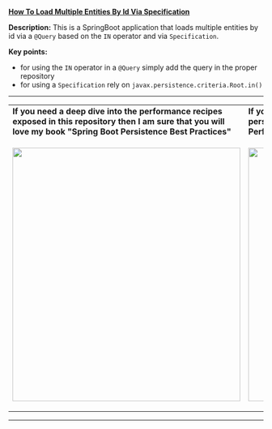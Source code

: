 **[How To Load Multiple Entities By Id Via Specification](https://github.com/AnghelLeonard/Hibernate-SpringBoot/tree/master/HibernateSpringBootLoadMultipleIdsSpecification)**

**Description:** This is a SpringBoot application that loads multiple entities by id via a `@Query` based on the `IN` operator and via `Specification`. 

**Key points:**
- for using the `IN` operator in a `@Query` simply add the query in the proper repository
- for using a `Specification` rely on `javax.persistence.criteria.Root.in()`

-----------------------------------------------------------------------------------------------------------------------    
<table>
     <tr><td><b>If you need a deep dive into the performance recipes exposed in this repository then I am sure that you will love my book "Spring Boot Persistence Best Practices"</b></td><td><b>If you need a hand of tips and illustrations of 100+ Java persistence performance issues then "Java Persistence Performance Illustrated Guide" is for you.</b></td></tr>
     <tr><td>
<a href="https://www.apress.com/us/book/9781484256251"><p align="left"><img src="https://github.com/AnghelLeonard/Hibernate-SpringBoot/blob/master/Spring%20Boot%20Persistence%20Best%20Practices.jpg" height="500" width="450"/></p></a>
</td><td>
<a href="https://leanpub.com/java-persistence-performance-illustrated-guide"><p align="right"><img src="https://github.com/AnghelLeonard/Hibernate-SpringBoot/blob/master/Java%20Persistence%20Performance%20Illustrated%20Guide.jpg" height="500" width="450"/></p></a>
</td></tr></table>

-----------------------------------------------------------------------------------------------------------------------    

